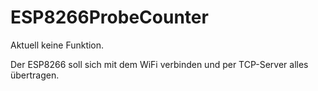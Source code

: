 # ESP8266ProbeCounter

Aktuell keine Funktion.

Der ESP8266 soll sich mit dem WiFi verbinden und per TCP-Server alles übertragen.

